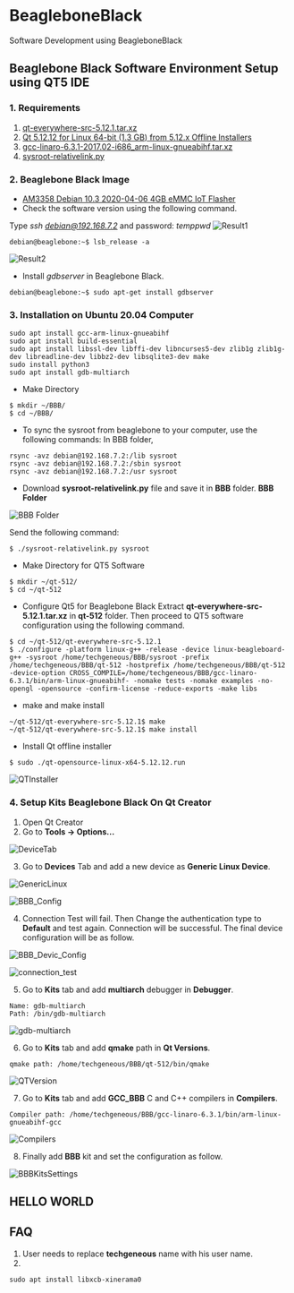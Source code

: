 # BeagleboneBlack
Software Development using BeagleboneBlack
## Beaglebone Black Software Environment Setup using QT5 IDE
### 1. Requirements
1)  [qt-everywhere-src-5.12.1.tar.xz](https://download.qt.io/archive/qt/5.12/5.12.1/single/)
2) 	[Qt 5.12.12 for Linux 64-bit (1.3 GB) from 5.12.x Offline Installers](https://www.qt.io/offline-installers) 
3)  [gcc-linaro-6.3.1-2017.02-i686_arm-linux-gnueabihf.tar.xz](https://releases.linaro.org/components/toolchain/binaries/6.3-2017.02/arm-linux-gnueabihf/)
4) [sysroot-relativelink.py](https://github.com/thihakyawjob/BeagleboneBlack/blob/main/sysroot-relativelink.py)

### 2. Beaglebone Black Image
* [AM3358 Debian 10.3 2020-04-06 4GB eMMC IoT Flasher](https://beagleboard.org/latest-images)
* Check the software version using the following command.

Type *ssh debian@192.168.7.2* and password: *temppwd*
![Result1](https://github.com/thihakyawjob/BeagleboneBlack/blob/main/BBB_VersionCheck1.png)
```console
debian@beaglebone:~$ lsb_release -a
```
![Result2](https://github.com/thihakyawjob/BeagleboneBlack/blob/main/BBB_VersionCheck2.png)

* Install *gdbserver* in Beaglebone Black.
```console
debian@beaglebone:~$ sudo apt-get install gdbserver
```
### 3. Installation on Ubuntu 20.04 Computer
```console
sudo apt install gcc-arm-linux-gnueabihf
sudo apt install build-essential
sudo apt install libssl-dev libffi-dev libncurses5-dev zlib1g zlib1g-dev libreadline-dev libbz2-dev libsqlite3-dev make
sudo install python3
sudo apt install gdb-multiarch
```
* Make Directory
```console
$ mkdir ~/BBB/
$ cd ~/BBB/
```
* To sync the sysroot from beaglebone to your computer, use the following commands:
In BBB folder,
```console
rsync -avz debian@192.168.7.2:/lib sysroot
rsync -avz debian@192.168.7.2:/sbin sysroot
rsync -avz debian@192.168.7.2:/usr sysroot
```
* Download **sysroot-relativelink.py** file and save it in **BBB** folder.
**BBB Folder**

![BBB Folder](https://github.com/thihakyawjob/BeagleboneBlack/blob/main/BBB_Folder.png)

Send the following command:
```console
$ ./sysroot-relativelink.py sysroot
```
* Make Directory for QT5 Software
```console
$ mkdir ~/qt-512/
$ cd ~/qt-512
```
* Configure Qt5 for Beaglebone Black 
Extract **qt-everywhere-src-5.12.1.tar.xz** in **qt-512** folder. Then proceed to QT5 software configuration using the following command.
```console
$ cd ~/qt-512/qt-everywhere-src-5.12.1
$ ./configure -platform linux-g++ -release -device linux-beagleboard-g++ -sysroot /home/techgeneous/BBB/sysroot -prefix /home/techgeneous/BBB/qt-512 -hostprefix /home/techgeneous/BBB/qt-512 -device-option CROSS_COMPILE=/home/techgeneous/BBB/gcc-linaro-6.3.1/bin/arm-linux-gnueabihf- -nomake tests -nomake examples -no-opengl -opensource -confirm-license -reduce-exports -make libs
```
* make and make install
```console
~/qt-512/qt-everywhere-src-5.12.1$ make
~/qt-512/qt-everywhere-src-5.12.1$ make install
```
* Install Qt offline installer
```console
$ sudo ./qt-opensource-linux-x64-5.12.12.run
```
![QTInstaller](https://github.com/thihakyawjob/BeagleboneBlack/blob/main/QTInstaller.png)

### 4. Setup Kits Beaglebone Black On Qt Creator
1) Open Qt Creator
2) Go to **Tools &rarr; Options...**

![DeviceTab](https://github.com/thihakyawjob/BeagleboneBlack/blob/main/DeviceTab.png)

3) Go to **Devices** Tab and add a new device as **Generic Linux Device**.

![GenericLinux](https://github.com/thihakyawjob/BeagleboneBlack/blob/main/GenericLinux.png)

![BBB_Config](https://github.com/thihakyawjob/BeagleboneBlack/blob/main/BBB_Config.png)

4) Connection Test will fail. Then Change the authentication type to **Default** and test again. Connection will be successful. The final device configuration will be as follow.

![BBB_Devic_Config](https://github.com/thihakyawjob/BeagleboneBlack/blob/main/BBB_Devic_Config.png)

![connection_test](https://github.com/thihakyawjob/BeagleboneBlack/blob/main/connection_test.png)

5) Go to **Kits** tab and add **multiarch** debugger in **Debugger**.
```console
Name: gdb-multiarch
Path: /bin/gdb-multiarch
```
![gdb-multiarch](https://github.com/thihakyawjob/BeagleboneBlack/blob/main/gdb-multiarch.png)

6) Go to **Kits** tab and add **qmake** path in **Qt Versions**.
```console
qmake path: /home/techgeneous/BBB/qt-512/bin/qmake
```
![QTVersion](https://github.com/thihakyawjob/BeagleboneBlack/blob/main/QTVersion.png)

7) Go to **Kits** tab and add **GCC_BBB** C and C++ compilers in **Compilers**.
```console
Compiler path: /home/techgeneous/BBB/gcc-linaro-6.3.1/bin/arm-linux-gnueabihf-gcc
```
![Compilers](https://github.com/thihakyawjob/BeagleboneBlack/blob/main/Compilers.png)

8) Finally add **BBB** kit and set the configuration as follow.

![BBBKitsSettings](https://github.com/thihakyawjob/BeagleboneBlack/blob/main/BBBKitsSettings.png)

## HELLO WORLD



## FAQ
1) User needs to replace **techgeneous** name with his user name.
2)
```console
sudo apt install libxcb-xinerama0
```
